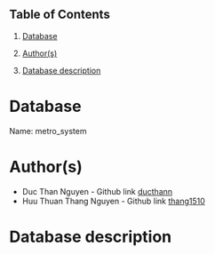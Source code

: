 ## Table of Contents
1. [Database](#database)

1. [Author(s)](#author)

1. [Database description](#description)

# Database
Name: metro_system
# Author(s)
* Duc Than Nguyen - Github link [ducthann](https://github.com/ducthann)
* Huu Thuan Thang Nguyen - Github link [thang1510](https://github.com/thang1510)
# Database description

